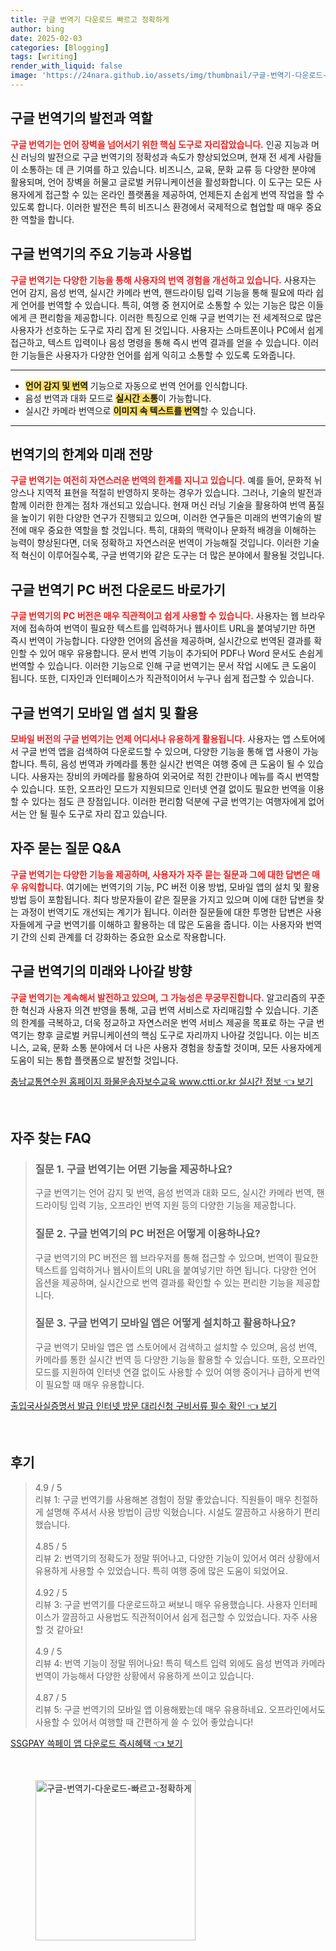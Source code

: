 ```yaml
---
title: 구글 번역기 다운로드 빠르고 정확하게
author: bing
date: 2025-02-03
categories: [Blogging]
tags: [writing]
render_with_liquid: false
image: 'https://24nara.github.io/assets/img/thumbnail/구글-번역기-다운로드-빠르고-정확하게.webp'
---
```



<h2 id='구글 번역기의 발전과 역할'>구글 번역기의 발전과 역할</h2>

<p><b><span style="color: #ee2323;">구글 번역기는 언어 장벽을 넘어서기 위한 핵심 도구로 자리잡았습니다.</span></b> 인공 지능과 머신 러닝의 발전으로 구글 번역기의 정확성과 속도가 향상되었으며, 현재 전 세계 사람들이 소통하는 데 큰 기여를 하고 있습니다. 비즈니스, 교육, 문화 교류 등 다양한 분야에 활용되며, 언어 장벽을 허물고 글로벌 커뮤니케이션을 활성화합니다. 이 도구는 모든 사용자에게 접근할 수 있는 온라인 플랫폼을 제공하여, 언제든지 손쉽게 번역 작업을 할 수 있도록 합니다. 이러한 발전은 특히 비즈니스 환경에서 국제적으로 협업할 때 매우 중요한 역할을 합니다.</p>

<h2 id='주요 기능과 사용법'>구글 번역기의 주요 기능과 사용법</h2>

<p><b><span style="color: #ee2323;">구글 번역기는 다양한 기능을 통해 사용자의 번역 경험을 개선하고 있습니다.</span></b> 사용자는 언어 감지, 음성 번역, 실시간 카메라 번역, 핸드라이팅 입력 기능을 통해 필요에 따라 쉽게 언어를 번역할 수 있습니다. 특히, 여행 중 현지어로 소통할 수 있는 기능은 많은 이들에게 큰 편리함을 제공합니다. 이러한 특징으로 인해 구글 번역기는 전 세계적으로 많은 사용자가 선호하는 도구로 자리 잡게 된 것입니다. 사용자는 스마트폰이나 PC에서 쉽게 접근하고, 텍스트 입력이나 음성 명령을 통해 즉시 번역 결과를 얻을 수 있습니다. 이러한 기능들은 사용자가 다양한 언어를 쉽게 익히고 소통할 수 있도록 도와줍니다.</p>

<hr />

<ul>
    <li><b><span style="background-color: #ffe066;">언어 감지 및 번역</span></b> 기능으로 자동으로 번역 언어를 인식합니다.</li>
    <li>음성 번역과 대화 모드로 <b><span style="background-color: #ffe066;">실시간 소통</span></b>이 가능합니다.</li>
    <li>실시간 카메라 번역으로 <b><span style="background-color: #ffe066;">이미지 속 텍스트를 번역</span></b>할 수 있습니다.</li>
</ul>

<hr />

<h2 id='번역기의 한계와 미래 전망'>번역기의 한계와 미래 전망</h2>

<p><b><span style="color: #ee2323;">구글 번역기는 여전히 자연스러운 번역의 한계를 지니고 있습니다.</span></b> 예를 들어, 문화적 뉘앙스나 지역적 표현을 적절히 반영하지 못하는 경우가 있습니다. 그러나, 기술의 발전과 함께 이러한 한계는 점차 개선되고 있습니다. 현재 머신 러닝 기술을 활용하여 번역 품질을 높이기 위한 다양한 연구가 진행되고 있으며, 이러한 연구들은 미래의 번역기술의 발전에 매우 중요한 역할을 할 것입니다. 특히, 대화의 맥락이나 문화적 배경을 이해하는 능력이 향상된다면, 더욱 정확하고 자연스러운 번역이 가능해질 것입니다. 이러한 기술적 혁신이 이루어질수록, 구글 번역기와 같은 도구는 더 많은 분야에서 활용될 것입니다.</p>

<h2 id='구글 번역기 PC 버전'>구글 번역기 PC 버전 다운로드 바로가기</h2>

<p><b><span style="color: #ee2323;">구글 번역기의 PC 버전은 매우 직관적이고 쉽게 사용할 수 있습니다.</span></b> 사용자는 웹 브라우저에 접속하여 번역이 필요한 텍스트를 입력하거나 웹사이트 URL을 붙여넣기만 하면 즉시 번역이 가능합니다. 다양한 언어의 옵션을 제공하며, 실시간으로 번역된 결과를 확인할 수 있어 매우 유용합니다. 문서 번역 기능이 추가되어 PDF나 Word 문서도 손쉽게 번역할 수 있습니다. 이러한 기능으로 인해 구글 번역기는 문서 작업 시에도 큰 도움이 됩니다. 또한, 디자인과 인터페이스가 직관적이어서 누구나 쉽게 접근할 수 있습니다.</p>

<h2 id='구글 번역기 모바일 앱'>구글 번역기 모바일 앱 설치 및 활용</h2>

<p><b><span style="color: #ee2323;">모바일 버전의 구글 번역기는 언제 어디서나 유용하게 활용됩니다.</span></b> 사용자는 앱 스토어에서 구글 번역 앱을 검색하여 다운로드할 수 있으며, 다양한 기능을 통해 앱 사용이 가능합니다. 특히, 음성 번역과 카메라를 통한 실시간 번역은 여행 중에 큰 도움이 될 수 있습니다. 사용자는 장비의 카메라를 활용하여 외국어로 적힌 간판이나 메뉴를 즉시 번역할 수 있습니다. 또한, 오프라인 모드가 지원되므로 인터넷 연결 없이도 필요한 번역을 이용할 수 있다는 점도 큰 장점입니다. 이러한 편리함 덕분에 구글 번역기는 여행자에게 없어서는 안 될 필수 도구로 자리 잡고 있습니다.</p>

<h2 id='자주 묻는 질문'>자주 묻는 질문 Q&A</h2>

<p><b><span style="color: #ee2323;">구글 번역기는 다양한 기능을 제공하며, 사용자가 자주 묻는 질문과 그에 대한 답변은 매우 유익합니다.</span></b> 여기에는 번역기의 기능, PC 버전 이용 방법, 모바일 앱의 설치 및 활용 방법 등이 포함됩니다. 최다 방문자들이 같은 질문을 가지고 있으며 이에 대한 답변을 찾는 과정이 번역기도 개선되는 계기가 됩니다. 이러한 질문들에 대한 투명한 답변은 사용자들에게 구글 번역기를 이해하고 활용하는 데 많은 도움을 줍니다. 이는 사용자와 번역기 간의 신뢰 관계를 더 강화하는 중요한 요소로 작용합니다.</p>

<h2 id='결론'>구글 번역기의 미래와 나아갈 방향</h2>

<p><b><span style="color: #ee2323;">구글 번역기는 계속해서 발전하고 있으며, 그 가능성은 무궁무진합니다.</span></b> 알고리즘의 꾸준한 혁신과 사용자 의견 반영을 통해, 고급 번역 서비스로 자리매김할 수 있습니다. 기존의 한계를 극복하고, 더욱 정교하고 자연스러운 번역 서비스 제공을 목표로 하는 구글 번역기는 향후 글로벌 커뮤니케이션의 핵심 도구로 자리까지 나아갈 것입니다. 이는 비즈니스, 교육, 문화 소통 분야에서 더 나은 사용자 경험을 창출할 것이며, 모든 사용자에게 도움이 되는 통합 플랫폼으로 발전할 것입니다.</p>


<p><a class="click-button" title="충남교통연수원 홈페이지 화물운송자보수교육 www.ctti.or.kr 실시간 정보" href="https://24nara.github.io/posts/%EC%B6%A9%EB%82%A8%EA%B5%90%ED%86%B5%EC%97%B0%EC%88%98%EC%9B%90-%ED%99%88%ED%8E%98%EC%9D%B4%EC%A7%80-%ED%99%94%EB%AC%BC%EC%9A%B4%EC%86%A1%EC%9E%90%EB%B3%B4%EC%88%98%EA%B5%90%EC%9C%A1-www.ctti.or.kr-%EC%8B%A4%EC%8B%9C%EA%B0%84-%EC%A0%95%EB%B3%B4/" rel="dofollow">충남교통연수원 홈페이지 화물운송자보수교육 www.ctti.or.kr 실시간 정보 👈 보기</a></p><br>
<h2 id='자주_찾는_FAQ'>자주 찾는 FAQ</h2>
<div itemscope="" itemtype="https://schema.org/FAQPage">
<blockquote>
<div itemscope="" itemprop="mainEntity" itemtype="https://schema.org/Question">
<h3 itemprop="name">질문 1. 구글 번역기는 어떤 기능을 제공하나요?</h3>
<div itemscope="" itemprop="acceptedAnswer" itemtype="https://schema.org/Answer">
<span itemprop="text">
<p>구글 번역기는 언어 감지 및 번역, 음성 번역과 대화 모드, 실시간 카메라 번역, 핸드라이팅 입력 기능, 오프라인 번역 지원 등의 다양한 기능을 제공합니다.</p>
</span>
</div>
</div>

<div itemscope="" itemprop="mainEntity" itemtype="https://schema.org/Question">
<h3 itemprop="name">질문 2. 구글 번역기의 PC 버전은 어떻게 이용하나요?</h3>
<div itemscope="" itemprop="acceptedAnswer" itemtype="https://schema.org/Answer">
<span itemprop="text">
<p>구글 번역기의 PC 버전은 웹 브라우저를 통해 접근할 수 있으며, 번역이 필요한 텍스트를 입력하거나 웹사이트의 URL을 붙여넣기만 하면 됩니다. 다양한 언어 옵션을 제공하며, 실시간으로 번역 결과를 확인할 수 있는 편리한 기능을 제공합니다.</p>
</span>
</div>
</div>

<div itemscope="" itemprop="mainEntity" itemtype="https://schema.org/Question">
<h3 itemprop="name">질문 3. 구글 번역기 모바일 앱은 어떻게 설치하고 활용하나요?</h3>
<div itemscope="" itemprop="acceptedAnswer" itemtype="https://schema.org/Answer">
<span itemprop="text">
<p>구글 번역기 모바일 앱은 앱 스토어에서 검색하고 설치할 수 있으며, 음성 번역, 카메라를 통한 실시간 번역 등 다양한 기능을 활용할 수 있습니다. 또한, 오프라인 모드를 지원하여 인터넷 연결 없이도 사용할 수 있어 여행 중이거나 급하게 번역이 필요할 때 매우 유용합니다.</p>
</span>
</div>
</div>
</blockquote>
</div>
<p><a class="click-button" title="출입국사실증명서 발급 인터넷 방문 대리신청 구비서류 필수 확인" href="https://24nara.github.io/posts/%EC%B6%9C%EC%9E%85%EA%B5%AD%EC%82%AC%EC%8B%A4%EC%A6%9D%EB%AA%85%EC%84%9C-%EB%B0%9C%EA%B8%89-%EC%9D%B8%ED%84%B0%EB%84%B7-%EB%B0%A9%EB%AC%B8-%EB%8C%80%EB%A6%AC%EC%8B%A0%EC%B2%AD-%EA%B5%AC%EB%B9%84%EC%84%9C%EB%A5%98-%ED%95%84%EC%88%98-%ED%99%95%EC%9D%B8/" rel="dofollow">출입국사실증명서 발급 인터넷 방문 대리신청 구비서류 필수 확인 👈 보기</a></p><br>
<h2 id='후기'>후기</h2>
<div itemscope itemtype="https://schema.org/Product">
  <blockquote>
  <div itemprop="review" itemscope itemtype="https://schema.org/Review">
      <div itemprop="reviewRating" itemscope itemtype="https://schema.org/Rating"> <span itemprop="ratingValue">4.9</span> / <span itemprop="bestRating">5</span> </div>
      <span itemprop="reviewBody">리뷰 1: 구글 번역기를 사용해본 경험이 정말 좋았습니다. 직원들이 매우 친절하게 설명해 주셔서 사용 방법이 금방 익혔습니다. 시설도 깔끔하고 사용하기 편리했습니다.</span>
  </div>
  <br>
  <div itemprop="review" itemscope itemtype="https://schema.org/Review">
      <div itemprop="reviewRating" itemscope itemtype="https://schema.org/Rating"> <span itemprop="ratingValue">4.85</span> / <span itemprop="bestRating">5</span> </div>
      <span itemprop="reviewBody">리뷰 2: 번역기의 정확도가 정말 뛰어나고, 다양한 기능이 있어서 여러 상황에서 유용하게 사용할 수 있었습니다. 특히 여행 중에 많은 도움이 되었어요.</span>
  </div>
  <br>
  <div itemprop="review" itemscope itemtype="https://schema.org/Review">
      <div itemprop="reviewRating" itemscope itemtype="https://schema.org/Rating"> <span itemprop="ratingValue">4.92</span> / <span itemprop="bestRating">5</span> </div>
      <span itemprop="reviewBody">리뷰 3: 구글 번역기를 다운로드하고 써보니 매우 유용했습니다. 사용자 인터페이스가 깔끔하고 사용법도 직관적이어서 쉽게 접근할 수 있었습니다. 자주 사용할 것 같아요!</span>
  </div>
  <br>
  <div itemprop="review" itemscope itemtype="https://schema.org/Review">
      <div itemprop="reviewRating" itemscope itemtype="https://schema.org/Rating"> <span itemprop="ratingValue">4.9</span> / <span itemprop="bestRating">5</span> </div>
      <span itemprop="reviewBody">리뷰 4: 번역 기능이 정말 뛰어나요! 특히 텍스트 입력 외에도 음성 번역과 카메라 번역이 가능해서 다양한 상황에서 유용하게 쓰이고 있습니다.</span>
  </div>
  <br>
  <div itemprop="review" itemscope itemtype="https://schema.org/Review">
      <div itemprop="reviewRating" itemscope itemtype="https://schema.org/Rating"> <span itemprop="ratingValue">4.87</span> / <span itemprop="bestRating">5</span> </div>
      <span itemprop="reviewBody">리뷰 5: 구글 번역기의 모바일 앱 이용해봤는데 매우 유용하네요. 오프라인에서도 사용할 수 있어서 여행할 때 간편하게 쓸 수 있어 좋았습니다!</span>
  </div>
  </blockquote>
</div>
<p><a class="click-button" title="SSGPAY 쓱페이 앱 다운로드 즉시혜택" href="https://24nara.github.io/posts/SSGPAY-%EC%93%B1%ED%8E%98%EC%9D%B4-%EC%95%B1-%EB%8B%A4%EC%9A%B4%EB%A1%9C%EB%93%9C-%EC%A6%89%EC%8B%9C%ED%98%9C%ED%83%9D/" rel="dofollow">SSGPAY 쓱페이 앱 다운로드 즉시혜택 👈 보기</a></p><br>
<figure class="image"><img src="https://24nara.github.io/assets/img/thumbnail/구글-번역기-다운로드-빠르고-정확하게.webp" alt="구글-번역기-다운로드-빠르고-정확하게" width="256" height="256"></figure>
